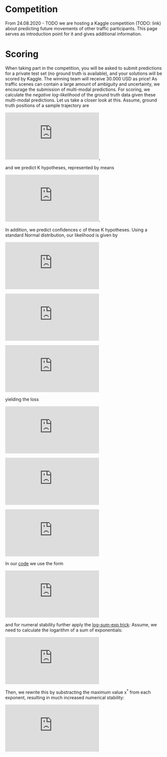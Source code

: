 # Competition

From 24.08.2020 - TODO we are hosting a Kaggle competition (TODO: link) about predicting future movements of other traffic participants.
This page serves as introduction point for it and gives additional information.

# Scoring
When taking part in the competition, you will be asked to submit predictions for a private test set (no ground truth is available),
and your solutions will be scored by Kaggle. The winning team will receive 30.000 USD as price!
As traffic scenes can contain a large amount of ambiguity and uncertainty, we encourage the submission of multi-modal predictions.
For scoring, we calculate the *negative log-likelihood* of the ground truth data given these multi-modal predictions.
Let us take a closer look at this.
Assume, ground truth positions of a sample trajectory are

![equation](https://latex.codecogs.com/gif.latex?%5Cbg_white%20%5Clarge%20x_1%2C%20%5Cldots%2C%20x_N),

and we predict K hypotheses, represented by means

![equation](https://latex.codecogs.com/gif.latex?%5Cbg_white%20%5Clarge%20%5Cmu_1%5Ek%2C%20%5Cldots%2C%20%5Cmu_N%5Ek).

In addition, we predict confidences c of these K hypotheses.
Using a standard Normal distribution, our likelihood is given by

![equation](https://latex.codecogs.com/gif.latex?%5Cbg_white%20%5Clarge%20p%28x_1%2C%20%5Cldots%2C%20x_N%7Cc%5E%7B1%2C%20%5Cldots%2C%20K%7D%2C%20%5Cmu_%7B1%2C%20%5Cldots%2C%20T%7D%5E%7B1%2C%20%5Cldots%2C%20K%7D%29)

![equation](https://latex.codecogs.com/gif.latex?%5Cbg_white%20%5Clarge%20%3D%20%5Csum_k%20c%5Ek%20%5Cmathcal%7BN%7D%28x_1%2C%20%5Cldots%2C%20x_N%7C%5Cmu_%7B1%2C%20%5Cldots%2C%20T%7D%5E%7B1%2C%20%5Cldots%2C%20K%7D%2C%20%5CSigma%3D1%29)

![equation](https://latex.codecogs.com/gif.latex?%5Cbg_white%20%5Clarge%20%3D%20%5Csum_k%20c%5Ek%20%5Cprod_t%20%5Cmathcal%7BN%7D%28x_t%7C%5Cmu_t%5Ek%2C%20%5Csigma%3D1%29)

yielding the loss

![equation](https://latex.codecogs.com/gif.latex?%5Cbg_white%20%5Clarge%20L%20%3D%20-%20%5Clog%20p%28x_1%2C%20%5Cldots%2C%20x_N%7Cc%5E%7B1%2C%20%5Cldots%2C%20K%7D%2C%20%5Cmu_%7B1%2C%20%5Cldots%2C%20T%7D%5E%7B1%2C%20%5Cldots%2C%20K%7D%29)

![equation](https://latex.codecogs.com/gif.latex?%5Cbg_white%20%5Clarge%20%3D%20-%20%5Clog%20%5Csum_k%20e%5E%7B%5Clog%28c%5Ek%29%20&plus;%20%5Csum_t%20%5Clog%20%5Cmathcal%7BN%7D%28x_t%7C%5Cmu_t%5Ek%2C%20%5Csigma%3D1%29%7D)

![equation](https://latex.codecogs.com/gif.latex?%5Cbg_white%20%5Clarge%20%3D%20-%20%5Clog%20%5Csum_k%20c%5Ek%20e%5E%7B-%5Cfrac%7B1%7D%7B2%7D%20%5Csum_t%20%28%5Cmu_t%5Ek%20-%20x_t%29%5E2%7D)

In our [code](https://github.com/lyft/l5kit/blob/20ab033c01610d711c3d36e1963ecec86e8b85b6/l5kit/l5kit/evaluation/metrics.py#L4) we use the form

![equation](https://latex.codecogs.com/gif.latex?%5Cbg_white%20%5Clarge%20L%20%3D%20-%20%5Clog%20%5Csum_k%20e%5E%7B%5Clog%20c%5Ek%20-%5Cfrac%7B1%7D%7B2%7D%20%28%5Cmu_t%20-%20x_t%29%5E2%7D%3D%20-%20%5Clog%20%5Csum_k%20e%5E%7B%5Ctexttt%7Berror%7D%7D)

and for numeral stability further apply the [log-sum-exp trick](https://en.wikipedia.org/wiki/LogSumExp#log-sum-exp_trick_for_log-domain_calculations):
Assume, we need to calculate the logarithm of a sum of exponentials:

![equation](https://latex.codecogs.com/gif.latex?%5Cbg_white%20%5Clarge%20LSE%28x_1%2C%20%5Cldots%2C%20x_n%29%20%3D%20%5Clog%28e%5E%7Bx_1%7D%20&plus;%20%5Cldots%20&plus;%20e%5E%7Bx_n%7D%29)

Then, we rewrite this by substracting the maximum value x<sup>*</sup> from each exponent, resulting in much increased numerical stability:

![equation](https://latex.codecogs.com/gif.latex?%5Cbg_white%20%5Clarge%20LSE%28x_1%2C%20%5Cldots%2C%20x_n%29%20%3D%20x%5E*%20&plus;%20%5Clog%28e%5E%7Bx_1%20-%20x%5E%7B*%7D%7D%20&plus;%20%5Cldots%20&plus;%20e%5E%7Bx_n%20-%20x%5E%7B*%7D%7D%29)
